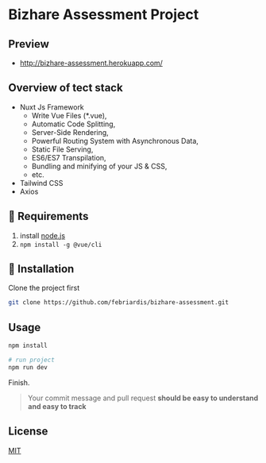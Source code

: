 # Bizhare Assessment Project

## Preview
- http://bizhare-assessment.herokuapp.com/

## Overview of tect stack
- Nuxt Js Framework
  * Write Vue Files (*.vue),
  * Automatic Code Splitting,
  * Server-Side Rendering,
  * Powerful Routing System with Asynchronous Data,
  * Static File Serving,
  * ES6/ES7 Transpilation,
  * Bundling and minifying of your JS & CSS,
  * etc.
- Tailwind CSS
- Axios

## 📜 Requirements
1. install [node.js](https://nodejs.org/en/)
2. ```npm install -g @vue/cli```

## 🔧 Installation

Clone the project first

```bash
git clone https://github.com/febriardis/bizhare-assessment.git
```

## Usage

```bash
npm install

# run project
npm run dev
```

Finish.

> Your commit message and pull request **should be easy to understand and easy to track**

## License
[MIT](https://choosealicense.com/licenses/mit/)